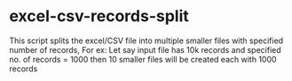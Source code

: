 # excel-csv-records-split
This script splits the excel/CSV file into multiple smaller files with specified number of records, For ex: Let say input file has 10k records and specified no. of records = 1000 then 10 smaller files will be created each with 1000 records
